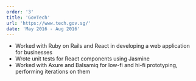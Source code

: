 ```yaml
---
order: '3'
title: 'GovTech'
url: 'https://www.tech.gov.sg/'
date: 'May 2016 - Aug 2016'
---
```


- Worked with Ruby on Rails and React in developing a web application for businesses
- Wrote unit tests for React components using Jasmine
- Worked with Axure and Balsamiq for low-fi and hi-fi prototyping, performing iterations on them 

